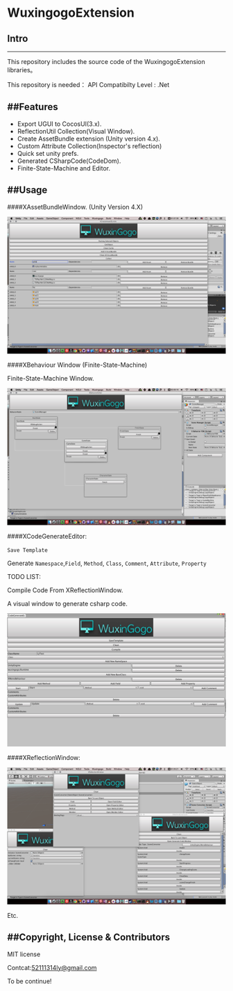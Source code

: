 # WuxingogoExtension

## Intro
------

This repository includes the source code of the WuxingogoExtension libraries。

This repository is needed：
API Compatibilty Level : .Net


##Features
------

* Export UGUI to CocosUI(3.x).
* ReflectionUtil Collection(Visual Window).
* Create AssetBundle extension (Unity version 4.x).
* Custom Attribute Collection(Inspector's reflection)
* Quick set unity prefs.
* Generated CSharpCode(CodeDom).
* Finite-State-Machine and Editor.


##Usage
-----------

####XAssetBundleWindow. (Unity Version 4.X)

![github](ScreenShot/AssetBundle.png "github") 

####XBehaviour Window (Finite-State-Machine)

Finite-State-Machine Window.

![github](ScreenShot/BehaviourFSM.png "github") 

####XCodeGenerateEditor:

`Save Template`

Generate `Namespace`,`Field`, `Method`, `Class`, `Comment`, `Attribute`, `Property`

TODO LIST: 

Compile Code From XReflectionWindow.

A visual window to generate csharp code.

![github](ScreenShot/CodeGenerate.png "github") 

####XReflectionWindow:

![github](ScreenShot/Reflection.png "github") 

Etc.

##Copyright, License & Contributors
-----
MIT license

Contcat:52111314ly@gmail.com

To be continue!















